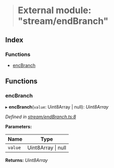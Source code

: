 > # External module: "stream/endBranch"

## Index

### Functions

* [encBranch](_stream_endbranch_.md#encbranch)

## Functions

###  encBranch

▸ **encBranch**(`value`: Uint8Array | null): *Uint8Array*

*Defined in [stream/endBranch.ts:8](https://github.com/polkadot-js/common/blob/ef38591/packages/trie-codec/src/stream/endBranch.ts#L8)*

**Parameters:**

Name | Type |
------ | ------ |
`value` | Uint8Array \| null |

**Returns:** *Uint8Array*